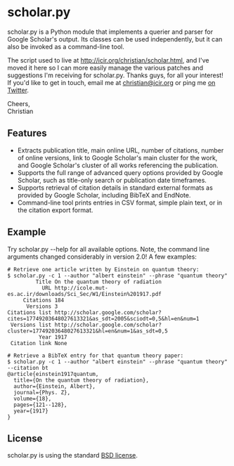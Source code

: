 scholar.py
==========

scholar.py is a Python module that implements a querier and parser for Google Scholar's output. Its classes can be used independently, but it can also be invoked as a command-line tool.

The script used to live at http://icir.org/christian/scholar.html, and I've moved it here so I can more easily manage the various patches and suggestions I'm receiving for scholar.py. Thanks guys, for all your interest! If you'd like to get in touch, email me at christian@icir.org or ping me [on Twitter](http://twitter.com/ckreibich).

Cheers,<br>
Christian

Features
--------

* Extracts publication title, main online URL, number of citations, number of online versions, link to Google Scholar's main cluster for the work, and Google Scholar's cluster of all works referencing the publication.
* Supports the full range of advanced query options provided by Google Scholar, such as title-only search or publication date timeframes.
* Supports retrieval of citation details in standard external formats as provided by Google Scholar, including BibTeX and EndNote.
* Command-line tool prints entries in CSV format, simple plain text, or in the citation export format.

Example
-------

Try scholar.py --help for all available options. Note, the command line arguments changed considerably in version 2.0! A few examples:

    # Retrieve one article written by Einstein on quantum theory:
    $ scholar.py -c 1 --author "albert einstein" --phrase "quantum theory"
             Title On the quantum theory of radiation
               URL http://icole.mut-es.ac.ir/downloads/Sci_Sec/W1/Einstein%201917.pdf
         Citations 184
          Versions 3
    Citations list http://scholar.google.com/scholar?cites=17749203648027613321&as_sdt=2005&sciodt=0,5&hl=en&num=1
     Versions list http://scholar.google.com/scholar?cluster=17749203648027613321&hl=en&num=1&as_sdt=0,5
              Year 1917
     Citation link None

    # Retrieve a BibTeX entry for that quantum theory paper:
    $ scholar.py -c 1 --author "albert einstein" --phrase "quantum theory" --citation bt
    @article{einstein1917quantum,
      title={On the quantum theory of radiation},
      author={Einstein, Albert},
      journal={Phys. Z},
      volume={18},
      pages={121--128},
      year={1917}
    }


License
-------

scholar.py is using the standard [BSD license](http://opensource.org/licenses/BSD-2-Clause).
